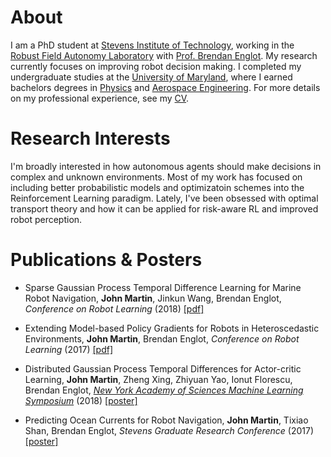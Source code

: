 # About
I am a PhD student at [Stevens Institute of Technology](http://www.stevens.edu), working in the [Robust Field Autonomy Laboratory](http://personal.stevens.edu/~benglot/) with [Prof. Brendan Englot](https://web.stevens.edu/facultyprofile/?id=2043). My research currently focuses on improving robot decision making. I completed my undergraduate studies at the [University of Maryland](https://umd.edu), where I earned bachelors degrees in [Physics](https://umdphysics.umd.edu) and [Aerospace Engineering](https://aero.umd.edu). For more details on my professional experience, see my [CV](/2018-martin-cv.pdf).

# Research Interests
I'm broadly interested in how autonomous agents should make decisions in complex and unknown environments. Most of my work has focused on including better probabilistic models and optimizatoin schemes into the Reinforcement Learning paradigm. Lately, I've been obsessed with optimal transport theory and how it can be applied for risk-aware RL and improved robot perception.

# Publications & Posters
* Sparse Gaussian Process Temporal Difference Learning for Marine Robot Navigation,
**John Martin**, Jinkun Wang, Brendan Englot,
*Conference on Robot Learning* (2018) [[pdf]](http://proceedings.mlr.press/v87/martin18a/martin18a.pdf)

* Extending Model-based Policy Gradients for Robots in Heteroscedastic Environments,
**John Martin**, Brendan Englot,
*Conference on Robot Learning* (2017) [[pdf]](http://proceedings.mlr.press/v78/martin17a/martin17a.pdf)

* Distributed Gaussian Process Temporal Differences for Actor-critic Learning,
**John Martin**, Zheng Xing, Zhiyuan Yao, Ionut Florescu, Brendan Englot,
[*New York Academy of Sciences Machine Learning Symposium*](https://www.nyas.org/events/2018/12th-annual-machine-learning-symposium/?tab=description) (2018) [[poster]](/publications/poster/2018-martin_xing_florescu_englot-nyas_mls_poster.pdf)

* Predicting Ocean Currents for Robot Navigation,
**John Martin**, Tixiao Shan, Brendan Englot,
*Stevens Graduate Research Conference* (2017) [[poster]](/publications/poster/2017-martin_shan_englot-predicting_ocean_currents_for_robot_navigation.pdf)
